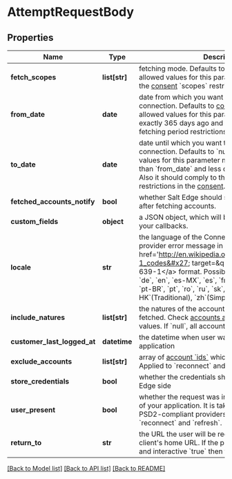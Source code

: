 # AttemptRequestBody

## Properties
Name | Type | Description | Notes
------------ | ------------- | ------------- | -------------
**fetch_scopes** | **list[str]** | fetching mode. Defaults to [consent](#consents-object) scopes. The allowed values for this parameter must comply to the [consent](#consents-object) &#x60;scopes&#x60; restriction.  | [optional] 
**from_date** | **date** | date from which you want to fetch data for your connection. Defaults to [consent](#consents-object) &#x60;from_date&#x60;. The allowed values for this parameter must be within exactly 365 days ago and it should comply to the fetching period restrictions in the [consent](#consents-object). | [optional] 
**to_date** | **date** | date until which you want to fetch data for your connection. Defaults to &#x60;null&#x60; (today). The allowed values for this parameter must be equal or more than &#x60;from_date&#x60; and less or equal than tomorrow. Also it should comply to the fetching period restrictions in the [consent](#consents-object). | [optional] 
**fetched_accounts_notify** | **bool** | whether Salt Edge should send a success callback after fetching accounts. | [optional] 
**custom_fields** | **object** | a JSON object, which will be sent back on any of your callbacks. | [optional] 
**locale** | **str** | the language of the Connect widget or/and provider error message in the &lt;a href&#x3D;&#x27;http://en.wikipedia.org/wiki/List_of_ISO_639-1_codes&#x27; target&#x3D;\&quot;_blank\&quot;&gt;ISO 639-1&lt;/a&gt; format. Possible values are: &#x60;bg&#x60;, &#x60;cz&#x60;, &#x60;de&#x60;, &#x60;en&#x60;, &#x60;es-MX&#x60;, &#x60;es&#x60;, &#x60;fr&#x60;, &#x60;he&#x60;, &#x60;hu&#x60;, &#x60;it&#x60;, &#x60;nl&#x60;, &#x60;pl&#x60;, &#x60;pt-BR&#x60;, &#x60;pt&#x60;, &#x60;ro&#x60;, &#x60;ru&#x60;, &#x60;sk&#x60;, &#x60;tr&#x60;, &#x60;uk&#x60;, &#x60;zh-HK&#x60;(Traditional), &#x60;zh&#x60;(Simplified). Defaults to &#x60;en&#x60; | [optional] 
**include_natures** | **list[str]** | the natures of the accounts that need to be fetched. Check [accounts attributes](#accounts-attributes) for possible values. If &#x60;null&#x60;, all accounts will be fetched. | [optional] 
**customer_last_logged_at** | **datetime** | the datetime when user was last active in your application | [optional] 
**exclude_accounts** | **list[str]** | array of [account &#x60;ids&#x60;](#accounts-list) which will not be fetched. Applied to &#x60;reconnect&#x60; and &#x60;refresh&#x60; atempts. | [optional] 
**store_credentials** | **bool** | whether the credentials should be stored on Salt Edge side | 
**user_present** | **bool** | whether the request was initiated by the end-user of your application. It is taken into account only for PSD2-compliant providers and used for &#x60;reconnect&#x60; and &#x60;refresh&#x60;. | [optional] 
**return_to** | **str** | the URL the user will be redirected to, defaults to client&#x27;s home URL. If the provider has &#x60;api&#x60; mode and interactive &#x60;true&#x60; then this field is &#x60;mandatory&#x60;. | [optional] 

[[Back to Model list]](../README.md#documentation-for-models) [[Back to API list]](../README.md#documentation-for-api-endpoints) [[Back to README]](../README.md)


